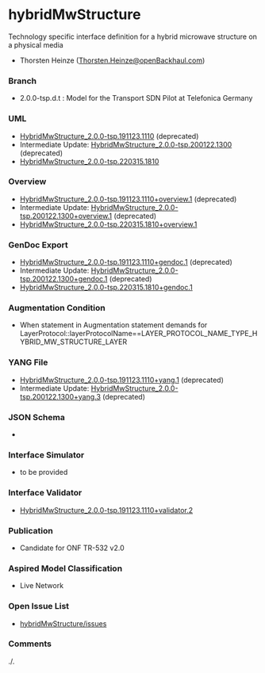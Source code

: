 # hybridMwStructure
Technology specific interface definition for a hybrid microwave structure on a physical media 
- Thorsten Heinze (Thorsten.Heinze@openBackhaul.com)

### Branch
- 2.0.0-tsp.d.t : Model for the Transport SDN Pilot at Telefonica Germany

### UML
- [HybridMwStructure_2.0.0-tsp.191123.1110](./HybridMwStructure_2.0.0-tsp.191123.1110.zip) (deprecated)
- Intermediate Update: [HybridMwStructure_2.0.0-tsp.200122.1300](./HybridMwStructure_2.0.0-tsp.200122.1300.zip) (deprecated)
- [HybridMwStructure_2.0.0-tsp.220315.1810](./HybridMwStructure_2.0.0-tsp.220315.1810.zip)

### Overview 
- [HybridMwStructure_2.0.0-tsp.191123.1110+overview.1](./HybridMwStructure_2.0.0-tsp.191123.1110+overview.1.png) (deprecated)
- Intermediate Update: [HybridMwStructure_2.0.0-tsp.200122.1300+overview.1](./HybridMwStructure_2.0.0-tsp.200122.1300+overview.1.png) (deprecated)
- [HybridMwStructure_2.0.0-tsp.220315.1810+overview.1](./HybridMwStructure_2.0.0-tsp.220315.1810+overview.1.png)

### GenDoc Export
- [HybridMwStructure_2.0.0-tsp.191123.1110+gendoc.1](./HybridMwStructure_2.0.0-tsp.191123.1110+gendoc.1.docx) (deprecated)
- Intermediate Update: [HybridMwStructure_2.0.0-tsp.200122.1300+gendoc.1](./HybridMwStructure_2.0.0-tsp.200122.1300+gendoc.1.docx) (deprecated)
- [HybridMwStructure_2.0.0-tsp.220315.1810+gendoc.1](./HybridMwStructure_2.0.0-tsp.220315.1810+gendoc.1.docx)

### Augmentation Condition
- When statement in Augmentation statement demands for LayerProtocol::layerProtocolName==LAYER_PROTOCOL_NAME_TYPE_HYBRID_MW_STRUCTURE_LAYER

### YANG File
- [HybridMwStructure_2.0.0-tsp.191123.1110+yang.1](./HybridMwStructure_2.0.0-tsp.191123.1110+yang.1.zip) (deprecated)
- Intermediate Update: [HybridMwStructure_2.0.0-tsp.200122.1300+yang.3](./HybridMwStructure_2.0.0-tsp.200122.1300+yang.3.zip) (deprecated)

### JSON Schema
- 

### Interface Simulator
- to be provided

### Interface Validator
- [HybridMwStructure_2.0.0-tsp.191123.1110+validator.2](./HybridMwStructure_2.0.0-tsp.191123.1110+validator.2.zip)

### Publication
- Candidate for ONF TR-532 v2.0 

### Aspired Model Classification
- Live Network


### Open Issue List
- [hybridMwStructure/issues](../../issues)

### Comments
./.
